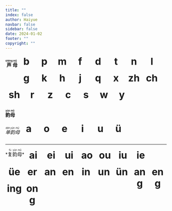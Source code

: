 ```yaml
---
title: ""
index: false
author: Haiyue
navbar: false
sidebar: false
date: 2024-01-02
footer: ""
copyright: ""
---
```

<style>
  .page-info, .vp-breadcrumb, .page-meta {
    display: none;
  }
  .theme-container, #main-content{
    height: 400px;
  }
  .theme-container, #main-content, .theme-hope-content{
    padding-bottom: 0px
  }
  .vp-footer-wrapper{
    display:none;
    padding: 0px;
    margin: 0px;
    padding: 0px;
  }

  .pinyin-letter {
    font-size: 30px;
    font-weight: bold;
    margin:0px 2px;
    width: 50px;
    height: 50px;
    float:left;
    background-color:rgba(0,0,0,0);
    padding:1px;
    text-align: center;
  }

  .title {
    float: left;
  }

  .clearfix::before,
  .clearfix::after{
    content: '';
    display: table;
    clear: both;
  }
</style>
<script>
  function xplay(id){
    document.getElementById(id).style.backgroundColor = 'orange';
    let audio = new Audio('/data/pinyin/' + id + '.mp3');
    audio.addEventListener('ended', function(){
      document.getElementById(id).style.backgroundColor = 'rgba(0,0,0,0)';
    });
    audio.play()
  }
</script>



<div class="clearfix">
  <div class="title">
  
  **<span style="font-size:15px;font-weight:bold;"><ruby>声<rt>shēng</rt></ruby><ruby>母<rt>mǔ</rt></ruby></span>**
  </div>
  <div class="pinyin-letter" id="b"  onclick="document.getElementById('b').style.backgroundColor = 'orange';let audio = new Audio('/data/pinyin/b.mp3');audio.addEventListener('ended', function(){document.getElementById('b').style.backgroundColor = 'rgba(0,0,0,0)';});audio.play()">b</div>
  <div class="pinyin-letter" id="p"  onclick="document.getElementById('p').style.backgroundColor = 'orange';let audio = new Audio('/data/pinyin/p.mp3');audio.addEventListener('ended', function(){document.getElementById('p').style.backgroundColor = 'rgba(0,0,0,0)';});audio.play()">p</div>
  <div class="pinyin-letter" id="m"  onclick="document.getElementById('m').style.backgroundColor = 'orange';let audio = new Audio('/data/pinyin/m.mp3');audio.addEventListener('ended', function(){document.getElementById('m').style.backgroundColor = 'rgba(0,0,0,0)';});audio.play()">m</div>
  <div class="pinyin-letter" id="f"  onclick="document.getElementById('f').style.backgroundColor = 'orange';let audio = new Audio('/data/pinyin/f.mp3');audio.addEventListener('ended', function(){document.getElementById('f').style.backgroundColor = 'rgba(0,0,0,0)';});audio.play()">f</div>
  <div class="pinyin-letter" id="d"  onclick="document.getElementById('d').style.backgroundColor = 'orange';let audio = new Audio('/data/pinyin/d.mp3');audio.addEventListener('ended', function(){document.getElementById('d').style.backgroundColor = 'rgba(0,0,0,0)';});audio.play()">d</div>
  <div class="pinyin-letter" id="t"  onclick="document.getElementById('t').style.backgroundColor = 'orange';let audio = new Audio('/data/pinyin/t.mp3');audio.addEventListener('ended', function(){document.getElementById('t').style.backgroundColor = 'rgba(0,0,0,0)';});audio.play()">t</div>
  <div class="pinyin-letter" id="n"  onclick="document.getElementById('n').style.backgroundColor = 'orange';let audio = new Audio('/data/pinyin/n.mp3');audio.addEventListener('ended', function(){document.getElementById('n').style.backgroundColor = 'rgba(0,0,0,0)';});audio.play()">n</div>
  <div class="pinyin-letter" id="l"  onclick="document.getElementById('l').style.backgroundColor = 'orange';let audio = new Audio('/data/pinyin/l.mp3');audio.addEventListener('ended', function(){document.getElementById('l').style.backgroundColor = 'rgba(0,0,0,0)';});audio.play()">l</div>
  <div class="pinyin-letter" id="g"  onclick="document.getElementById('g').style.backgroundColor = 'orange';let audio = new Audio('/data/pinyin/g.mp3');audio.addEventListener('ended', function(){document.getElementById('g').style.backgroundColor = 'rgba(0,0,0,0)';});audio.play()">g</div>
  <div class="pinyin-letter" id="k"  onclick="document.getElementById('k').style.backgroundColor = 'orange';let audio = new Audio('/data/pinyin/k.mp3');audio.addEventListener('ended', function(){document.getElementById('k').style.backgroundColor = 'rgba(0,0,0,0)';});audio.play()">k</div>
  <div class="pinyin-letter" id="h"  onclick="document.getElementById('h').style.backgroundColor = 'orange';let audio = new Audio('/data/pinyin/h.mp3');audio.addEventListener('ended', function(){document.getElementById('h').style.backgroundColor = 'rgba(0,0,0,0)';});audio.play()">h</div>
  <div class="pinyin-letter" id="j"  onclick="document.getElementById('j').style.backgroundColor = 'orange';let audio = new Audio('/data/pinyin/j.mp3');audio.addEventListener('ended', function(){document.getElementById('j').style.backgroundColor = 'rgba(0,0,0,0)';});audio.play()">j</div>
  <div class="pinyin-letter" id="q"  onclick="document.getElementById('q').style.backgroundColor = 'orange';let audio = new Audio('/data/pinyin/q.mp3');audio.addEventListener('ended', function(){document.getElementById('q').style.backgroundColor = 'rgba(0,0,0,0)';});audio.play()">q</div>
  <div class="pinyin-letter" id="x"  onclick="document.getElementById('x').style.backgroundColor = 'orange';let audio = new Audio('/data/pinyin/x.mp3');audio.addEventListener('ended', function(){document.getElementById('x').style.backgroundColor = 'rgba(0,0,0,0)';});audio.play()">x</div>
  <div class="pinyin-letter" id="zh" onclick="document.getElementById('zh').style.backgroundColor = 'orange';let audio = new Audio('/data/pinyin/zh.mp3');audio.addEventListener('ended', function(){document.getElementById('zh').style.backgroundColor = 'rgba(0,0,0,0)';});audio.play()">zh</div>
  <div class="pinyin-letter" id="ch" onclick="document.getElementById('ch').style.backgroundColor = 'orange';let audio = new Audio('/data/pinyin/ch.mp3');audio.addEventListener('ended', function(){document.getElementById('ch').style.backgroundColor = 'rgba(0,0,0,0)';});audio.play()">ch</div>
  <div class="pinyin-letter" id="sh" onclick="document.getElementById('sh').style.backgroundColor = 'orange';let audio = new Audio('/data/pinyin/sh.mp3');audio.addEventListener('ended', function(){document.getElementById('sh').style.backgroundColor = 'rgba(0,0,0,0)';});audio.play()">sh</div>
  <div class="pinyin-letter" id="r"  onclick="document.getElementById('r').style.backgroundColor = 'orange';let audio = new Audio('/data/pinyin/r.mp3');audio.addEventListener('ended', function(){document.getElementById('r').style.backgroundColor = 'rgba(0,0,0,0)';});audio.play()">r</div>
  <div class="pinyin-letter" id="z"  onclick="document.getElementById('z').style.backgroundColor = 'orange';let audio = new Audio('/data/pinyin/z.mp3');audio.addEventListener('ended', function(){document.getElementById('z').style.backgroundColor = 'rgba(0,0,0,0)';});audio.play()">z</div>
  <div class="pinyin-letter" id="c"  onclick="document.getElementById('c').style.backgroundColor = 'orange';let audio = new Audio('/data/pinyin/c.mp3');audio.addEventListener('ended', function(){document.getElementById('c').style.backgroundColor = 'rgba(0,0,0,0)';});audio.play()">c</div>
  <div class="pinyin-letter" id="s"  onclick="document.getElementById('s').style.backgroundColor = 'orange';let audio = new Audio('/data/pinyin/s.mp3');audio.addEventListener('ended', function(){document.getElementById('s').style.backgroundColor = 'rgba(0,0,0,0)';});audio.play()">s</div>
  <div class="pinyin-letter" id="w"  onclick="document.getElementById('w').style.backgroundColor = 'orange';let audio = new Audio('/data/pinyin/w.mp3');audio.addEventListener('ended', function(){document.getElementById('w').style.backgroundColor = 'rgba(0,0,0,0)';});audio.play()">w</div>
  <div class="pinyin-letter" id="y"  onclick="document.getElementById('y').style.backgroundColor = 'orange';let audio = new Audio('/data/pinyin/y.mp3');audio.addEventListener('ended', function(){document.getElementById('y').style.backgroundColor = 'rgba(0,0,0,0)';});audio.play()">y</div>
</div>

**<span style="font-size:15px"><ruby>韵<rt>yùn</rt></ruby><ruby>母<rt>mǔ</rt></ruby></span>**
<div class="clearfix">
  <div class="title">

  *<span style="font-size:15px"><ruby>单<rt>dān</rt></ruby><ruby>韵<rt>yùn</rt></ruby><ruby>母<rt>mǔ</rt></ruby></span>*
  </div>
  <div class="pinyin-letter" id="a" onclick="document.getElementById('a').style.backgroundColor = 'orange';let audio = new Audio('/data/pinyin/a.mp3');audio.addEventListener('ended', function(){document.getElementById('a').style.backgroundColor = 'rgba(0,0,0,0)';});audio.play()">a</div>
  <div class="pinyin-letter" id="o" onclick="document.getElementById('o').style.backgroundColor = 'orange';let audio = new Audio('/data/pinyin/o.mp3');audio.addEventListener('ended', function(){document.getElementById('o').style.backgroundColor = 'rgba(0,0,0,0)';});audio.play()">o</div>
  <div class="pinyin-letter" id="e" onclick="document.getElementById('e').style.backgroundColor = 'orange';let audio = new Audio('/data/pinyin/e.mp3');audio.addEventListener('ended', function(){document.getElementById('e').style.backgroundColor = 'rgba(0,0,0,0)';});audio.play()">e</div>
  <div class="pinyin-letter" id="i" onclick="document.getElementById('i').style.backgroundColor = 'orange';let audio = new Audio('/data/pinyin/i.mp3');audio.addEventListener('ended', function(){document.getElementById('i').style.backgroundColor = 'rgba(0,0,0,0)';});audio.play()">i</div>
  <div class="pinyin-letter" id="u" onclick="document.getElementById('u').style.backgroundColor = 'orange';let audio = new Audio('/data/pinyin/u.mp3');audio.addEventListener('ended', function(){document.getElementById('u').style.backgroundColor = 'rgba(0,0,0,0)';});audio.play()">u</div>
  <div class="pinyin-letter" id="v" onclick="document.getElementById('v').style.backgroundColor = 'orange';let audio = new Audio('/data/pinyin/v.mp3');audio.addEventListener('ended', function(){document.getElementById('v').style.backgroundColor = 'rgba(0,0,0,0)';});audio.play()">ü</div>
</div>

---

<div class="clearfix">
  <div class="title">
  *<span style="font-size:15px"><ruby>复<rt>fù</rt></ruby><ruby>韵<rt>yùn</rt></ruby><ruby>母<rt>mǔ</rt></ruby></span>*
  </div>
  <div class="pinyin-letter" id="ai"  onclick="document.getElementById('ai').style.backgroundColor  = 'orange';let audio = new Audio('/data/pinyin/ai.mp3');audio.addEventListener('ended',  function(){document.getElementById('ai').style.backgroundColor  = 'rgba(0,0,0,0)';});audio.play()">ai</div>
  <div class="pinyin-letter" id="ei"  onclick="document.getElementById('ei').style.backgroundColor  = 'orange';let audio = new Audio('/data/pinyin/ei.mp3');audio.addEventListener('ended',  function(){document.getElementById('ei').style.backgroundColor  = 'rgba(0,0,0,0)';});audio.play()">ei</div>
  <div class="pinyin-letter" id="ui"  onclick="document.getElementById('ui').style.backgroundColor  = 'orange';let audio = new Audio('/data/pinyin/ui.mp3');audio.addEventListener('ended',  function(){document.getElementById('ui').style.backgroundColor  = 'rgba(0,0,0,0)';});audio.play()">ui</div>
  <div class="pinyin-letter" id="ao"  onclick="document.getElementById('ao').style.backgroundColor  = 'orange';let audio = new Audio('/data/pinyin/ao.mp3');audio.addEventListener('ended',  function(){document.getElementById('ao').style.backgroundColor  = 'rgba(0,0,0,0)';});audio.play()">ao</div>
  <div class="pinyin-letter" id="ou"  onclick="document.getElementById('ou').style.backgroundColor  = 'orange';let audio = new Audio('/data/pinyin/ou.mp3');audio.addEventListener('ended',  function(){document.getElementById('ou').style.backgroundColor  = 'rgba(0,0,0,0)';});audio.play()">ou</div>
  <div class="pinyin-letter" id="iu"  onclick="document.getElementById('iu').style.backgroundColor  = 'orange';let audio = new Audio('/data/pinyin/iu.mp3');audio.addEventListener('ended',  function(){document.getElementById('iu').style.backgroundColor  = 'rgba(0,0,0,0)';});audio.play()">iu</div>
  <div class="pinyin-letter" id="ie"  onclick="document.getElementById('ie').style.backgroundColor  = 'orange';let audio = new Audio('/data/pinyin/ie.mp3');audio.addEventListener('ended',  function(){document.getElementById('ie').style.backgroundColor  = 'rgba(0,0,0,0)';});audio.play()">ie</div>
  <div class="pinyin-letter" id="ve"  onclick="document.getElementById('ve').style.backgroundColor  = 'orange';let audio = new Audio('/data/pinyin/ve.mp3');audio.addEventListener('ended',  function(){document.getElementById('ve').style.backgroundColor  = 'rgba(0,0,0,0)';});audio.play()">üe</div>
  <div class="pinyin-letter" id="er"  onclick="document.getElementById('er').style.backgroundColor  = 'orange';let audio = new Audio('/data/pinyin/er.mp3');audio.addEventListener('ended',  function(){document.getElementById('er').style.backgroundColor  = 'rgba(0,0,0,0)';});audio.play()">er</div>
  <div class="pinyin-letter" id="an"  onclick="document.getElementById('an').style.backgroundColor  = 'orange';let audio = new Audio('/data/pinyin/an.mp3');audio.addEventListener('ended',  function(){document.getElementById('an').style.backgroundColor  = 'rgba(0,0,0,0)';});audio.play()">an</div>
  <div class="pinyin-letter" id="en"  onclick="document.getElementById('en').style.backgroundColor  = 'orange';let audio = new Audio('/data/pinyin/en.mp3');audio.addEventListener('ended',  function(){document.getElementById('en').style.backgroundColor  = 'rgba(0,0,0,0)';});audio.play()">en</div>
  <div class="pinyin-letter" id="in"  onclick="document.getElementById('in').style.backgroundColor  = 'orange';let audio = new Audio('/data/pinyin/in.mp3');audio.addEventListener('ended',  function(){document.getElementById('in').style.backgroundColor  = 'rgba(0,0,0,0)';});audio.play()">in</div>
  <div class="pinyin-letter" id="un"  onclick="document.getElementById('un').style.backgroundColor  = 'orange';let audio = new Audio('/data/pinyin/un.mp3');audio.addEventListener('ended',  function(){document.getElementById('un').style.backgroundColor  = 'rgba(0,0,0,0)';});audio.play()">un</div>
  <div class="pinyin-letter" id="vn"  onclick="document.getElementById('vn').style.backgroundColor  = 'orange';let audio = new Audio('/data/pinyin/vn.mp3');audio.addEventListener('ended',  function(){document.getElementById('vn').style.backgroundColor  = 'rgba(0,0,0,0)';});audio.play()">ün</div>
  <div class="pinyin-letter" id="ang" onclick="document.getElementById('ang').style.backgroundColor = 'orange';let audio = new Audio('/data/pinyin/ang.mp3');audio.addEventListener('ended', function(){document.getElementById('ang').style.backgroundColor = 'rgba(0,0,0,0)';});audio.play()">ang</div>
  <div class="pinyin-letter" id="eng" onclick="document.getElementById('eng').style.backgroundColor = 'orange';let audio = new Audio('/data/pinyin/eng.mp3');audio.addEventListener('ended', function(){document.getElementById('eng').style.backgroundColor = 'rgba(0,0,0,0)';});audio.play()">eng</div>
  <div class="pinyin-letter" id="ing" onclick="document.getElementById('ing').style.backgroundColor = 'orange';let audio = new Audio('/data/pinyin/ing.mp3');audio.addEventListener('ended', function(){document.getElementById('ing').style.backgroundColor = 'rgba(0,0,0,0)';});audio.play()">ing</div>
  <div class="pinyin-letter" id="ong" onclick="document.getElementById('ong').style.backgroundColor = 'orange';let audio = new Audio('/data/pinyin/ong.mp3');audio.addEventListener('ended', function(){document.getElementById('ong').style.backgroundColor = 'rgba(0,0,0,0)';});audio.play()">ong</div>
</div>
